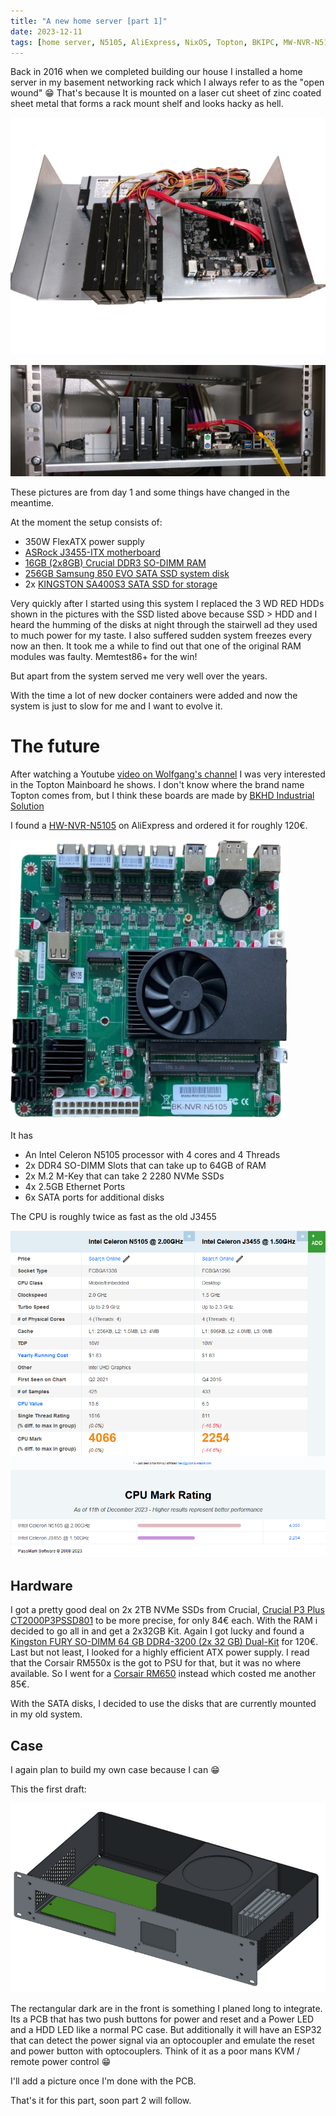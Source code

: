 ```yaml
---
title: "A new home server [part 1]"
date: 2023-12-11
tags: [home server, N5105, AliExpress, NixOS, Topton, BKIPC, MW-NVR-N5105]
---
```



Back in 2016 when we completed building our house I installed a home server in my basement networking rack which I always refer to as the "open wound" :grin:
That's because It is mounted on a laser cut sheet of zinc coated sheet metal that forms a rack mount shelf and looks hacky as hell.

![open wound 1](open-wound-1.png)

![open wound 2](open-wound-2.png)

These pictures are from day 1 and some things have changed in the meantime.

At the moment the setup consists of:

* 350W FlexATX power supply
* [ASRock J3455-ITX motherboard](https://asrock.com/mb/Intel/J3455-ITX/)
* [16GB (2x8GB) Crucial DDR3 SO-DIMM RAM](https://www.crucial.com/memory/ddr3/ct102464bf160b)
* [256GB Samsung 850 EVO SATA SSD system disk](https://www.samsung.com/ch/support/model/MZ-75E2T0B/EU/)
* 2x [KINGSTON SA400S3 SATA SSD for storage](https://www.kingston.com/de/ssd/a400-solid-state-drive?partnum=sa400s37%2F960g)

Very quickly after I started using this system I replaced the 3 WD RED HDDs shown in the pictures with the SSD listed above because SSD > HDD and I heard the humming of the disks at night through the stairwell ad they used to much power for my taste.
I also suffered sudden system freezes every now an then. It took me a while to find out that one of the original RAM modules was faulty. Memtest86+ for the win!

But apart from the system served me very well over the years.

With the time a lot of new docker containers were added and now the system is just to slow for me and I want to evolve it.

# The future

After watching a Youtube [video on Wolfgang's channel](https://www.youtube.com/watch?v=vjDoQA4C22c) I was very interested in the Topton Mainboard he shows.
I don't know where the brand name Topton comes from, but I think these boards are made by [BKHD Industrial Solution](https://www.bkipc.com/en/product/BK-NVR-N5105-NAS-MB.html)

I found a [HW-NVR-N5105](https://de.aliexpress.com/item/1005006134113828.html) on AliExpress and ordered it for roughly 120€.

![mainboard](mainboard.png)

It has 

 * An Intel Celeron N5105 processor with 4 cores and 4 Threads
 * 2x DDR4 SO-DIMM Slots that can take up to 64GB of RAM
 * 2x M.2 M-Key that can take 2 2280 NVMe SSDs
 * 4x 2.5GB Ethernet Ports 
 * 6x SATA ports for additional disks

The CPU is roughly twice as fast as the old J3455

![benchmark](benchmark.png)

## Hardware

I got a pretty good deal on 2x 2TB NVMe SSDs from Crucial, [Crucial P3 Plus CT2000P3PSSD801](https://www.crucial.de/ssd/p3-plus/ct2000p3pssd8) to be more precise, for only 84€ each.
With the RAM i decided to go all in and get a 2x32GB Kit. Again I got lucky and found a [Kingston FURY SO-DIMM 64 GB DDR4-3200 (2x 32 GB) Dual-Kit](https://www.kingston.com/de/memory/search?partid=KF432S20IBK2%2F64) for 120€.
Last but not least, I looked for a highly efficient ATX power supply. I read that the Corsair RM550x is the got to PSU for that, but it was no where available.
So I went for a [Corsair RM650](https://www.corsair.com/de/de/p/psu/cp-9020194-eu/rm-series-rm650-650-watt-80-plus-gold-certified-fully-modular-psu-eu-cp-9020194-eu) instead which costed me another 85€.

With the SATA disks, I decided to use the disks that are currently mounted in my old system.

## Case

I again plan to build my own case because I can :grin:

This the first draft:

![case](case.png)

The rectangular dark are in the front is something I planed long to integrate. Its a PCB that has two push buttons for power and reset and a Power LED and a HDD LED like a normal PC case.
But additionally it will have an ESP32 that can detect the power signal via an optocoupler and emulate the reset and power button with optocouplers.
Think of it as a poor mans KVM / remote power control :grin:

I'll add a picture once I'm done with the PCB.

That's it for this part, soon part 2 will follow.
